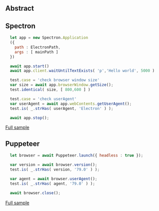 ## Abstract
## Spectron
```javascript
  let app = new Spectron.Application
  ({
    path : ElectronPath,
    args : [ mainPath ]
  })

  await app.start()
  await app.client.waitUntilTextExists( 'p','Hello world', 5000 )

  test.case = 'check browser window size'
  var size = await app.browserWindow.getSize();
  test.identical( size, [ 800,600 ] )

  test.case = 'check userAgent'
  var userAgent = await app.webContents.getUserAgent();
  test.is( _.strHas( userAgent, 'Electron' ) );

  await app.stop();
```
[Full sample](../../../sample/spectron/Browser.test.s)

## Puppeteer

```javascript
  let browser = await Puppeteer.launch({ headless : true });

  var version = await browser.version();
  test.is( _.strHas( version, '79.0' ) );

  var agent = await browser.userAgent();
  test.is( _.strHas( agent, '79.0' ) );

  await browser.close();
```
[Full sample](../../../sample/puppeteer/Browser.test.s)
